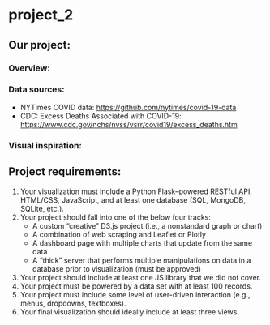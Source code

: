# project_2


## Our project:
### Overview:


### Data sources:
* NYTimes COVID data: https://github.com/nytimes/covid-19-data
* CDC: Excess Deaths Associated with COVID-19: https://www.cdc.gov/nchs/nvss/vsrr/covid19/excess_deaths.htm


### Visual inspiration:



## Project requirements:
1. Your visualization must include a Python Flask–powered RESTful API, HTML/CSS, JavaScript, and at least one database (SQL, MongoDB, SQLite, etc.).
2. Your project should fall into one of the below four tracks:
    - A custom “creative” D3.js project (i.e., a nonstandard graph or chart)
    - A combination of web scraping and Leaflet or Plotly
    - A dashboard page with multiple charts that update from the same data
   - A “thick” server that performs multiple manipulations on data in a database prior to visualization (must be approved)
3. Your project should include at least one JS library that we did not cover.
4. Your project must be powered by a data set with at least 100 records.
5. Your project must include some level of user-driven interaction (e.g., menus, dropdowns, textboxes).
6. Your final visualization should ideally include at least three views.
